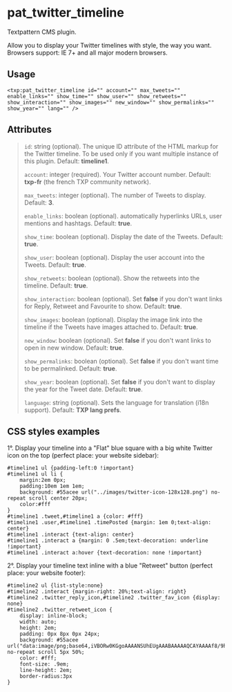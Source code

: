 # pat_twitter_timeline

Textpattern CMS plugin.

Allow you to display your Twitter timelines with style, the way you want. Browsers support: IE 7+ and all major modern browsers.

## Usage

    <txp:pat_twitter_timeline id="" account="" max_tweets="" enable_links="" show_time="" show_user="" show_retweets="" show_interaction="" show_images="" new_window="" show_permalinks="" show_year="" lang="" />


## Attributes

>    `id`: string (optional). The unique ID attribute of the HTML markup for the Twitter timeline. To be used only if you want multiple instance of this plugin. Default: __timeline1__.
> 
>    `account`: integer (required). Your Twitter account number. Default: __txp-fr__ (the french TXP community network).
> 
>    `max_tweets`: integer (optional). The number of Tweets to display. Default: __3__.
> 
>    `enable_links`: boolean (optional). automatically hyperlinks URLs, user mentions and hashtags. Default: __true__.
> 
>    `show_time`: boolean (optional). Display the date of the Tweets. Default: __true__.
> 
>    `show_user`: boolean (optional). Display the user account into the Tweets. Default: __true__.
> 
>    `show_retweets`: boolean (optional). Show the retweets into the timeline. Default: __true__.
> 
>    `show_interaction`: boolean (optional). Set __false__ if you don't want links for Reply, Retweet and Favourite to show. Default: __true__.
> 
>    `show_images`: boolean (optional). Display the image link into the timeline if the Tweets have images attached to. Default: __true__.
> 
>    `new_window`: boolean (optional). Set __false__ if you don't want links to open in new window. Default: __true__.
> 
>    `show_permalinks`: boolean (optional). Set __false__ if you don't want time to be permalinked. Default: __true__.
> 
>    `show_year`: boolean (optional). Set __false__ if you don't want to display the year for the Tweet date. Default: __true__.
> 
>    `language`: string (optional). Sets the language for translation (i18n support). Default: __TXP lang prefs__.
> 

## CSS styles examples

1°. Display your timeline into a "Flat" blue square with a big white Twitter icon on the top (perfect place: your website sidebar):

    #timeline1 ul {padding-left:0 !important}
    #timeline1 ul li {
        margin:2em 0px;
        padding:10em 1em 1em;
        background: #55acee url("../images/twitter-icon-128x128.png") no-repeat scroll center 20px;
        color:#fff
    }
    #timeline1 .tweet,#timeline1 a {color: #fff}
    #timeline1 .user,#timeline1 .timePosted {margin: 1em 0;text-align: center}
    #timeline1 .interact {text-align: center}
    #timeline1 .interact a {margin: 0 .5em;text-decoration: underline !important}
    #timeline1 .interact a:hover {text-decoration: none !important}

2°. Display your timeline text inline with a blue "Retweet" button (perfect place: your website footer):

    #timeline2 ul {list-style:none}
    #timeline2 .interact {margin-right: 20%;text-align: right}
    #timeline2 .twitter_reply_icon,#timeline2 .twitter_fav_icon {display: none}
    #timeline2 .twitter_retweet_icon {
        display: inline-block;
        width: auto;
        height: 2em;
        padding: 0px 8px 0px 24px;
        background: #55acee url("data:image/png;base64,iVBORw0KGgoAAAANSUhEUgAAABAAAAAQCAYAAAAf8/9hAAABCUlEQVQ4jaWSvS4EURiGn2+y2UK2FHEBspWoNxoiqo1CIeICXICIu1Bu4QJUGo0KjUSEhih1ChGiIiQKNo9iZ9idzIxd3vI73/tzznvgn4hhltRJYBmoA0cRcZPOG6gT6mYFeV598Qcf6o56rM6ittODbbWWI9fUO4txqW6gtnLDtpqkAs0SsuqhOoaapMR+3Ku7aqdCYD2LuaAeqN2K5SIsZQLj6uuI5K69Zr4fa1V9H0HgLF9VQ92zV9EwWMm4CUBEvAFPwECNJTgB9os+DOqaelrhfDtw9yyBCjAFNIHpEudrYC4iHvPOi+p5heuDuqXWi1SjL8EM0AKyiM/AFXAREZ+/vsxf8QWh+QbKezZPWwAAAABJRU5ErkJggg==") no-repeat scroll 5px 50%;
        color: #fff;
        font-size: .9em;
        line-height: 2em;
        border-radius:3px
    }
